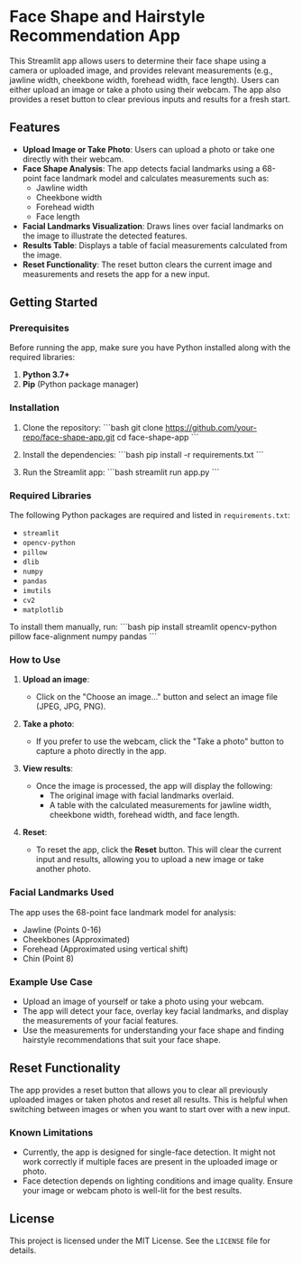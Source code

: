 # Face Shape and Hairstyle Recommendation App

This Streamlit app allows users to determine their face shape using a camera or uploaded image, and provides relevant measurements (e.g., jawline width, cheekbone width, forehead width, face length). Users can either upload an image or take a photo using their webcam. The app also provides a reset button to clear previous inputs and results for a fresh start.

## Features

- **Upload Image or Take Photo**: Users can upload a photo or take one directly with their webcam.
- **Face Shape Analysis**: The app detects facial landmarks using a 68-point face landmark model and calculates measurements such as:
  - Jawline width
  - Cheekbone width
  - Forehead width
  - Face length
- **Facial Landmarks Visualization**: Draws lines over facial landmarks on the image to illustrate the detected features.
- **Results Table**: Displays a table of facial measurements calculated from the image.
- **Reset Functionality**: The reset button clears the current image and measurements and resets the app for a new input.

## Getting Started

### Prerequisites

Before running the app, make sure you have Python installed along with the required libraries:

1. **Python 3.7+**
2. **Pip** (Python package manager)

### Installation

1. Clone the repository:
    \```bash
    git clone https://github.com/your-repo/face-shape-app.git
    cd face-shape-app
    \```

2. Install the dependencies:
    \```bash
    pip install -r requirements.txt
    \```

3. Run the Streamlit app:
    \```bash
    streamlit run app.py
    \```

### Required Libraries

The following Python packages are required and listed in `requirements.txt`:

- `streamlit`
- `opencv-python`
- `pillow`
- `dlib`
- `numpy`
- `pandas`
- `imutils`
- `cv2`
- `matplotlib`

To install them manually, run:
\```bash
pip install streamlit opencv-python pillow face-alignment numpy pandas
\```

### How to Use

1. **Upload an image**:
   - Click on the "Choose an image..." button and select an image file (JPEG, JPG, PNG).
   
2. **Take a photo**:
   - If you prefer to use the webcam, click the "Take a photo" button to capture a photo directly in the app.

3. **View results**:
   - Once the image is processed, the app will display the following:
     - The original image with facial landmarks overlaid.
     - A table with the calculated measurements for jawline width, cheekbone width, forehead width, and face length.

4. **Reset**:
   - To reset the app, click the **Reset** button. This will clear the current input and results, allowing you to upload a new image or take another photo.

### Facial Landmarks Used

The app uses the 68-point face landmark model for analysis:
- Jawline (Points 0-16)
- Cheekbones (Approximated)
- Forehead (Approximated using vertical shift)
- Chin (Point 8)

### Example Use Case

- Upload an image of yourself or take a photo using your webcam.
- The app will detect your face, overlay key facial landmarks, and display the measurements of your facial features.
- Use the measurements for understanding your face shape and finding hairstyle recommendations that suit your face shape.

## Reset Functionality

The app provides a reset button that allows you to clear all previously uploaded images or taken photos and reset all results. This is helpful when switching between images or when you want to start over with a new input.

### Known Limitations

- Currently, the app is designed for single-face detection. It might not work correctly if multiple faces are present in the uploaded image or photo.
- Face detection depends on lighting conditions and image quality. Ensure your image or webcam photo is well-lit for the best results.

## License

This project is licensed under the MIT License. See the `LICENSE` file for details.
